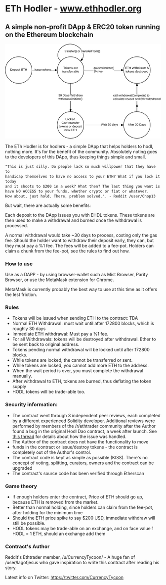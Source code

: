 # ETh Hodler - www.ethhodler.org


## A simple non-profit DApp & ERC20 token running on the Ethereum blockchain

![States](states.png)

The ETh Hodler is for hodlers - a simple DApp that helps holders to hodl, nothing more.
It's for the benefit of the community. Absolutely noting goes to the developers of this DApp, 
thus keeping things simple and small.

    "This is just silly. Do people lack so much willpower that they have to
    handicap themselves to have no access to your ETH? What if you lock it today
    and it shoots to $200 in a week? What then? The last thing you want is
    have NO ACCESS to your funds, whether crypto or fiat or whatever.
    How about, just hold. There, problem solved.". - Reddit /user/Chop13

But wait, there are actually some benefits:

Each deposit to the DApp issues you with EHDL tokens. These tokens
are then used to make a withdrawal and burned once the withdrawal is processed.

A normal withdrawal would take ~30 days to process, costing only the gas fee.
Should the holder want to withdraw their deposit early, they can, but
they must pay a %1 fee. The fees will be added to a fee-pot. Holders can claim
a chunk from the fee-pot, see the rules to find out how.

### How to use

Use as a DAPP - by using browser-wallet such as Mist Browser, Parity Browser,
or use the MetaMask extension for Chrome.

MetaMask is currently probably the best way to use at this time as it offers the lest friction.

### Rules

* Tokens will be issued when sending ETH to the contract: TBA
* Normal ETH Withdrawal: must wait until after 172800 blocks, which is roughly 30 days
* Immediate ETH withdrawal: Must pay a %1 fee.
* For all Withdrawals: tokens will be destroyed after withdrawal. Ether to be sent back to original address.
* Tokens pending normal withdrawal will be locked until after 172800 blocks.
* While tokens are locked, the cannot be transferred or sent.
* While tokens are locked, you cannot add more ETH to the address.
* When the wait period is over, you must complete the withdrawal manually.
* After withdrawal to ETH, tokens are burned, thus deflating the token supply
* HODL tokens will be trade-able too.

### Security information:

- The contract went through 3 independent peer reviews, each completed by a different experienced Solidity developer. Additional reviews were performed by members of the /r/ethtrader community after the Author found a bug in the original Hodl Dao contract, a week after launch. See [this thread](https://www.reddit.com/r/ethtrader/comments/6b37dn/hold_dao_bug_found_with_reward_calculation_the/) for details about how the issue was handled.
- The Author of the contract does not have the functionality to move
- funds in the contract or issue/destroy tokens - the contract is completely out of the Author's control.
- The contract code is kept as simple as possible (KISS). There's no concept of voting, splitting, curators, owners and the contract can be upgraded
- The contract's source code has been verified through Etherscan

### Game theory

- If enough holders enter the contract, Price of ETH should go up, because ETH is removed from the market.
- Better than normal holding, since holders can claim from the fee-pot, after holding for the minimum time
- Should the ETH price spike to say $200 USD, immediate withdraw will still be possible.
- HODL tokens may be trade-able on an exchange, and on face value 1 HODL = 1 ETH, should an exchange add them


### Contract's Author

Reddit's Ethtrader member, /u/CurrencyTycoon/ - A huge fan of /user/lagofjesus who gave
inspiration to write this contract after reading his story.

Latest info on Twitter: https://twitter.com/CurrencyTycoon
